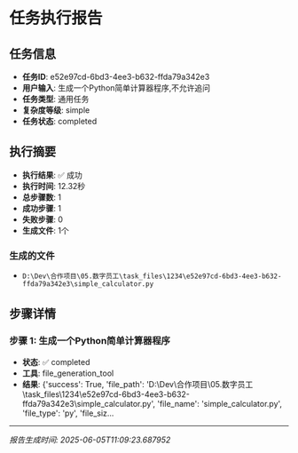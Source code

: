 # 任务执行报告

## 任务信息
- **任务ID**: e52e97cd-6bd3-4ee3-b632-ffda79a342e3
- **用户输入**: 生成一个Python简单计算器程序,不允许追问
- **任务类型**: 通用任务
- **复杂度等级**: simple
- **任务状态**: completed

## 执行摘要
- **执行结果**: ✅ 成功
- **执行时间**: 12.32秒
- **总步骤数**: 1
- **成功步骤**: 1
- **失败步骤**: 0
- **生成文件**: 1个

### 生成的文件
- `D:\Dev\合作项目\05.数字员工\task_files\1234\e52e97cd-6bd3-4ee3-b632-ffda79a342e3\simple_calculator.py`

## 步骤详情

### 步骤 1: 生成一个Python简单计算器程序
- **状态**: ✅ completed
- **工具**: file_generation_tool
- **结果**: {'success': True, 'file_path': 'D:\\Dev\\合作项目\\05.数字员工\\task_files\\1234\\e52e97cd-6bd3-4ee3-b632-ffda79a342e3\\simple_calculator.py', 'file_name': 'simple_calculator.py', 'file_type': 'py', 'file_siz...

---
*报告生成时间: 2025-06-05T11:09:23.687952*
